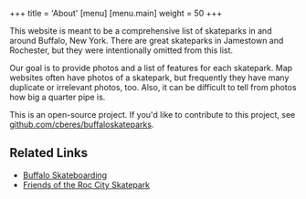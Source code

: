 +++
title = 'About'
[menu]
[menu.main]
  weight = 50
+++

This website is meant to be a comprehensive list of skateparks in and around Buffalo, New York. There are great skateparks in Jamestown and Rochester, but they were intentionally omitted from this list.

Our goal is to provide photos and a list of features for each skatepark. Map websites often have photos of a skatepark, but frequently they have many duplicate or irrelevant photos, too. Also, it can be difficult to tell from photos how big a quarter pipe is.

This is an open-source project. If you'd like to contribute to this project, see [github.com/cberes/buffaloskateparks](https://github.com/cberes/buffaloskateparks).

## Related Links

- [Buffalo Skateboarding](https://buffaloskateboarding.com)
- [Friends of the Roc City Skatepark](https://roccitypark.org)
